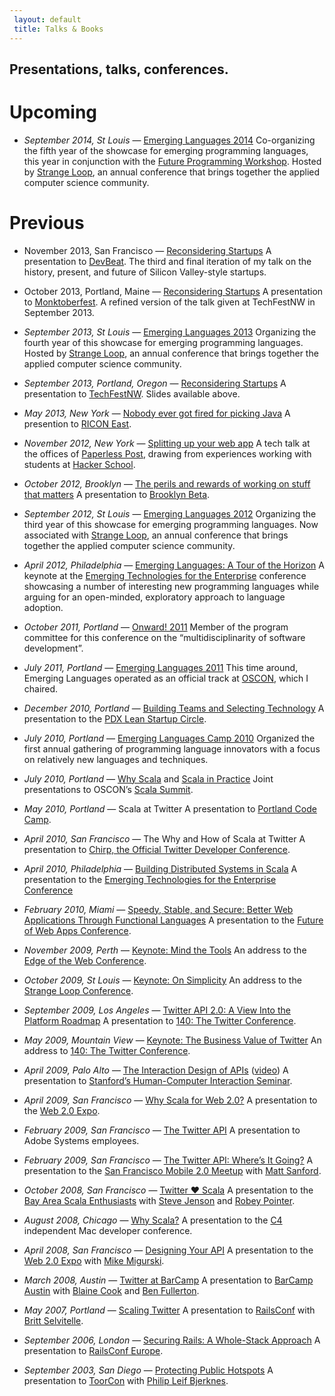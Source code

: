 ```yaml
---
 layout: default
 title: Talks & Books
---
```


<h2 class="intro">Presentations, talks, conferences.</h2>

Upcoming
========

-   *September 2014, St Louis* — [Emerging Languages 2014](http://emerginglangs.com/) Co-organizing the fifth year of the showcase for emerging programming languages, this year in conjunction with the [Future Programming Workshop](http://www.future-programming.org/). Hosted by [Strange Loop](http://thestrangeloop.com/), an annual conference that brings together the applied computer science community.

Previous
========

-   November 2013, San Francisco — [Reconsidering Startups](https://speakerdeck.com/al3x/reconsidering-startups) A presentation to [DevBeat](http://venturebeat.com/events/devbeat2013/). The third and final iteration of my talk on the history, present, and future of Silicon Valley-style startups.

-   October 2013, Portland, Maine — [Reconsidering Startups](https://speakerdeck.com/al3x/reconsidering-startups) A presentation to [Monktoberfest](http://www.monktoberfest.com/). A refined version of the talk given at TechFestNW in September 2013.

-   *September 2013, St Louis* — [Emerging Languages 2013](http://emerginglangs.com/) Organizing the fourth year of this showcase for emerging programming languages. Hosted by [Strange Loop](http://thestrangeloop.com/), an annual conference that brings together the applied computer science community.

-   *September 2013, Portland, Oregon* — [Reconsidering Startups](https://speakerdeck.com/al3x/reconsidering-startups) A presentation to [TechFestNW](http://www.techfestnw.com/). Slides available above.

-   *May 2013, New York* — [Nobody ever got fired for picking Java](https://speakerdeck.com/al3x/nobody-ever-got-fired-for-picking-java) A presention to [RICON East](http://ricon.io/east.html).

-   *November 2012, New York* — [Splitting up your web app](http://www.slideshare.net/al3x/splitting-up-your-web-app) A tech talk at the offices of [Paperless Post](http://paperlesspost.com/), drawing from experiences working with students at [Hacker School](https://www.hackerschool.com/).

-   *October 2012, Brooklyn* — [The perils and rewards of working on stuff that matters](http://www.slideshare.net/al3x/the-perils-and-rewards-of-working-on-stuff-that-matters) A presentation to [Brooklyn Beta](http://brooklynbeta.org/).

-   *September 2012, St Louis* — [Emerging Languages 2012](http://emerginglangs.com/) Organizing the third year of this showcase for emerging programming languages. Now associated with [Strange Loop](http://thestrangeloop.com/), an annual conference that brings together the applied computer science community.

-   *April 2012, Philadelphia* — [Emerging Languages: A Tour of the Horizon](http://www.slideshare.net/al3x/emerging-languages-a-tour-of-the-horizon) A keynote at the [Emerging Technologies for the Enterprise](http://phillyemergingtech.com/2012/) conference showcasing a number of interesting new programming languages while arguing for an open-minded, exploratory approach to language adoption.

-   *October 2011, Portland* — [Onward! 2011](http://onward-conference.org/2011/index.php) Member of the program committee for this conference on the “multidisciplinarity of software development”.

-   *July 2011, Portland* — [Emerging Languages 2011](http://emerginglangs.com/) This time around, Emerging Languages operated as an official track at [OSCON](http://www.oscon.com/oscon2011), which I chaired.

-   *December 2010, Portland* — [Building Teams and Selecting Technology](http://www.meetup.com/PDX-Lean-Startup-Circle/calendar/14637946/) A presentation to the [PDX Lean Startup Circle](http://www.meetup.com/PDX-Lean-Startup-Circle/).

-   *July 2010, Portland* — [Emerging Languages Camp 2010](http://emerginglangs.com/) Organized the first annual gathering of programming language innovators with a focus on relatively new languages and techniques.

-   *July 2010, Portland* — [Why Scala](http://www.oscon.com/oscon2010/public/schedule/detail/15317) and [Scala in Practice](http://www.oscon.com/oscon2010/public/schedule/detail/15324) Joint presentations to OSCON’s [Scala Summit](http://www.oscon.com/oscon2010/public/schedule/detail/15318).

-   *May 2010, Portland* — Scala at Twitter A presentation to [Portland Code Camp](http://portlandcodecamp.org/).

-   *April 2010, San Francisco* — The Why and How of Scala at Twitter A presentation to [Chirp, the Official Twitter Developer Conference](http://chirp.twitter.com/).

-   *April 2010, Philadelphia* — [Building Distributed Systems in Scala](http://www.slideshare.net/al3x/building-distributed-systems-in-scala) A presentation to the [Emerging Technologies for the Enterprise Conference](http://www.phillyemergingtech.com/)

-   *February 2010, Miami* — [Speedy, Stable, and Secure: Better Web Applications Through Functional Languages](http://www.slideshare.net/al3x/speedy-stable-and-secure-better-web-apps-through-functional-languages) A presentation to the [Future of Web Apps Conference](http://events.carsonified.com/fowa/2010/miami).

-   *November 2009, Perth* — [Keynote: Mind the Tools](http://www.slideshare.net/al3x/mind-the-tools) An address to the [Edge of the Web Conference](http://edgeoftheweb.org.au/).

-   *October 2009, St Louis* — [Keynote: On Simplicity](http://www.slideshare.net/al3x/strange-loop-2009-keynote-minimalism-in-computing) An address to the [Strange Loop Conference](http://thestrangeloop.com/).

-   *September 2009, Los Angeles* — [Twitter API 2.0: A View Into the Platform Roadmap](http://www.slideshare.net/al3x/twitter-api-20) A presentation to [140: The Twitter Conference](http://parnassusgroup.com/twitterconference/).

-   *May 2009, Mountain View* — [Keynote: The Business Value of Twitter](http://www.slideshare.net/al3x/the-business-value-of-twitter) An address to [140: The Twitter Conference](http://parnassusgroup.com/twitterconference/).

-   *April 2009, Palo Alto* — [The Interaction Design of APIs](http://www.slideshare.net/al3x/the-interaction-design-of-apis) ([video](http://cobb.stanford.edu/courses/cs547/090417/090417-cs547-300.wmv)) A presentation to [Stanford’s Human-Computer Interaction Seminar](http://hci.stanford.edu/seminar/).

-   *April 2009, San Francisco* — [Why Scala for Web 2.0?](http://www.slideshare.net/al3x/why-scala-for-web-20) A presentation to the [Web 2.0 Expo](http://www.web2expo.com/webexsf2009).

-   *February 2009, San Francisco* — [The Twitter API](http://www.slideshare.net/al3x/the-twitter-api-a-presentation-to-adobe) A presentation to Adobe Systems employees.

-   *February 2009, San Francisco* — [The Twitter API: Where’s It Going?](http://www.slideshare.net/al3x/the-twitter-api-wheres-it-going) A presentation to the [San Francisco Mobile 2.0 Meetup](http://www.meetup.com/sfmobile/) with [Matt Sanford](http://mzsanford.com/).

-   *October 2008, San Francisco* — [Twitter ♥ Scala](http://www.slideshare.net/al3x/twitter-3s-scala) A presentation to the [Bay Area Scala Enthusiasts](http://groups.google.com/group/scala-base) with [Steve Jenson](http://saladwithsteve.com/) and [Robey Pointer](http://www.lag.net/~robey/).

-   *August 2008, Chicago* — [Why Scala?](http://www.slideshare.net/al3x/why-scala-presentation) A presentation to the [C4](http://c4.rentzsch.com/) independent Mac developer conference.

-   *April 2008, San Francisco* — [Designing Your API](http://www.slideshare.net/al3x/designing-your-api) A presentation to the [Web 2.0 Expo](http://www.web2expo.com/webexsf2008/public/content/home) with [Mike Migurski](http://mike.teczno.com/).

-   *March 2008, Austin* — [Twitter at BarCamp](http://www.slideshare.net/al3x/twitter-at-barcamp-2008) A presentation to [BarCamp Austin](http://barcamp.org/BarCampAustinIII) with [Blaine Cook](http://romeda.org/) and [Ben Fullerton](http://www.linkedin.com/pub/0/63b/390).

-   *May 2007, Portland* — [Scaling Twitter](http://www.slideshare.net/al3x/scaling-twitter-railsconf-2007) A presentation to [RailsConf](http://conferences.oreillynet.com/rails2007/) with [Britt Selvitelle](http://lukewarmtapioca.com/).

-   *September 2006, London* — [Securing Rails: A Whole-Stack Approach](http://www.slideshare.net/al3x/securing-rails-presentation) A presentation to [RailsConf Europe](http://www.ror-exchange.com/railsconf-europe-2006).

-   *September 2003, San Diego* — [Protecting Public Hotspots](http://www.slideshare.net/al3x/securing-public-hotspots) A presentation to [ToorCon](http://www.toorcon.org/) with [Philip Leif Bjerknes](http://omfgphil.com/).
